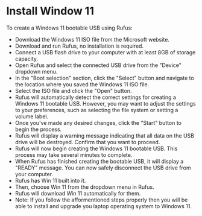 # Install Window 11

To create a Windows 11 bootable USB using Rufus:

- Download the Windows 11 ISO file from the Microsoft website.
- Download and run Rufus, no installation is required.
- Connect a USB flash drive to your computer with at least 8GB of storage capacity.
- Open Rufus and select the connected USB drive from the "Device" dropdown menu.
- In the "Boot selection" section, click the "Select" button and navigate to the location where you saved the Windows 11 ISO file.
- Select the ISO file and click the "Open" button.
- Rufus will automatically detect the correct settings for creating a Windows 11 bootable USB. However, you may want to adjust the settings to your preferences, such as selecting the file system or setting a volume label.
- Once you've made any desired changes, click the "Start" button to begin the process.
- Rufus will display a warning message indicating that all data on the USB drive will be destroyed. Confirm that you want to proceed.
- Rufus will now begin creating the Windows 11 bootable USB. This process may take several minutes to complete.
- When Rufus has finished creating the bootable USB, it will display a "READY" message. You can now safely disconnect the USB drive from your computer.
- Rufus has Win 11 built into it.
- Then, choose Win 11 from the dropdown menu in Rufus.
- Rufus will download Win 11 automatically for them.
- Note: If you follow the afformentioned steps properly then you will be able to install and upgrade you laptop operating system to Windows 11.
